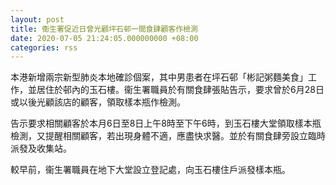 ```yaml
---
layout: post
title: 衞生署促近日曾光顧坪石邨一間食肆顧客作檢測
date: 2020-07-05 21:24:05.000000000 +08:00
categories: rss
---
```


本港新增兩宗新型肺炎本地確診個案，其中男患者在坪石邨「彬記粥麵美食」工作，並居住於邨內的玉石樓。衞生署職員於有關食肆張貼告示，要求曾於6月28日或以後光顧該店的顧客，領取樣本瓶作檢測。

告示要求相關顧客於本月6日至8日上午8時至下午6時，到玉石樓大堂領取樣本瓶檢測，又提醒相關顧客，若出現身體不適，應盡快求醫。並於有關食肆旁設立臨時派發及收集站。

較早前，衞生署職員在地下大堂設立登記處，向玉石樓住戶派發樣本瓶。
